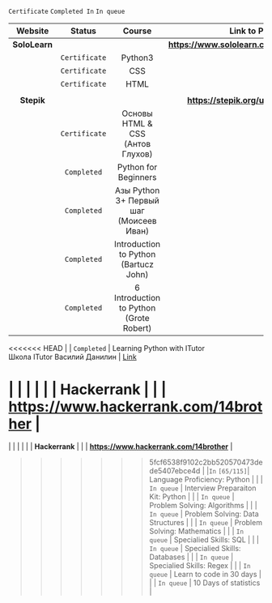 
`Certificate` `Completed In` `In queue`

| Website          | Status    	   | Course    				                            | Link to Profile				                           |
| :--------------: | :-----------: | :------------------------------------------: | :----------------------------------------------: | 
| **SoloLearn**    | 	       	     |    	     				                            | **https://www.sololearn.com/Profile/1456634**    | 
| 	               | `Certificate` | Python3 | 
| 	               | `Certificate` | CSS |
| 	               | `Certificate` | HTML |
|      		         |    		       |    	     				                  | 						                         |
| **Stepik**       | 	       	     |    	     				                  | **https://stepik.org/users/29204177**      	     |
| 	               | `Certificate` | Основы HTML & CSS <br>(Антов Глухов) |
| 	               | `Completed`   | Python for Beginners |
| 	               | `Completed`   | Азы Python 3+ Первый шаг <br>(Моисеев Иван) | 
| 	               | `Completed`   | Introduction to Python <br>(Bartucz John) |
| 	               | `Completed`   | 6 Introduction to Python <br>(Grote Robert) |
<<<<<<< HEAD
| 	               | `Completed`   | Learning Python with ITutor <br>Школа ITutor Василий Данилин | [Link](https://stepik.org/course/1304)

|      		       |    		   |    	     				                  | 						                         |
| **Hackerrank**   | 	      	   |    	     				                  | **https://www.hackerrank.com/14brother**   	     |
=======
|      		         |    		       |    	     				                  | 						                         |
| **Hackerrank**   | 	      	     |    	     				                  | **https://www.hackerrank.com/14brother**   	     |
>>>>>>> 5fcf6538f9102c2bb520570473dede5407ebce4d
| 	               |`In` `[65/115]`| Language Proficiency: Python |
| 	               | `In queue`    | Interview Preparaiton Kit: Python |
| 	               | `In queue`    | Problem Solving: Algorithms |
| 	               | `In queue`    | Problem Solving: Data Structures |
| 	               | `In queue`    | Problem Solving: Mathematics |
| 	               | `In queue`    | Specialied Skills: SQL |
| 	               | `In queue`    | Specialied Skills: Databases |
| 	               | `In queue`    | Specialied Skills: Regex |
| 	               | `In queue`    | Learn to code in 30 days |
| 	               | `In queue`    | 10 Days of statistics |
